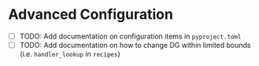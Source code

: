# Advanced Configuration

- [ ] TODO: Add documentation on configuration items in `pyproject.toml`
- [ ] TODO: Add documentation on how to change DG within limited bounds (i.e. `handler_lookup` in `recipes`)
